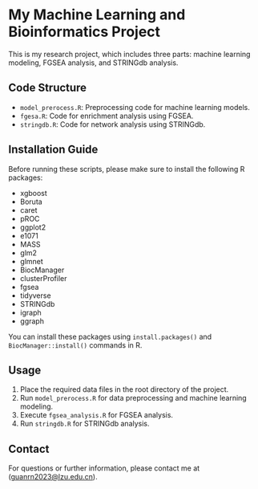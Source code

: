 # My Machine Learning and Bioinformatics Project
This is my research project, which includes three parts: machine learning modeling, FGSEA analysis, and STRINGdb analysis.

## Code Structure

- `model_prerocess.R`: Preprocessing code for machine learning models.
- `fgesa.R`: Code for enrichment analysis using FGSEA.
- `stringdb.R`: Code for network analysis using STRINGdb.

## Installation Guide

Before running these scripts, please make sure to install the following R packages:
- xgboost
- Boruta
- caret
- pROC
- ggplot2
- e1071
- MASS
- glm2
- glmnet
- BiocManager
- clusterProfiler
- fgsea
- tidyverse
- STRINGdb
- igraph
- ggraph

You can install these packages using `install.packages()` and `BiocManager::install()` commands in R.

## Usage

1. Place the required data files in the root directory of the project.
2. Run `model_prerocess.R` for data preprocessing and machine learning modeling.
3. Execute `fgsea_analysis.R` for FGSEA analysis.
4. Run `stringdb.R` for STRINGdb analysis.

## Contact

For questions or further information, please contact me at (guanrn2023@lzu.edu.cn).
